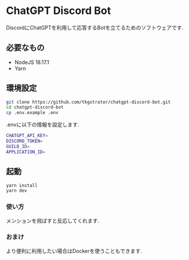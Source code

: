 # ChatGPT Discord Bot

DiscordにChatGPTを利用して応答するBotを立てるためのソフトウェアです.

## 必要なもの

- NodeJS 18.17.1
- Yarn

## 環境設定

```zsh
git clone https://github.com/tkgstrator/chatgpt-discord-bot.git
cd chatgpt-discord-bot
cp .env.example .env
```

.envに以下の情報を設定します.

```zsh
CHATGPT_API_KEY=
DISCORD_TOKEN=
GUILD_ID=
APPLICATION_ID=
```

## 起動

```zsh
yarn install
yarn dev
```

### 使い方

メンションを飛ばすと反応してくれます.

### おまけ

より便利に利用したい場合はDockerを使うこともできます.

